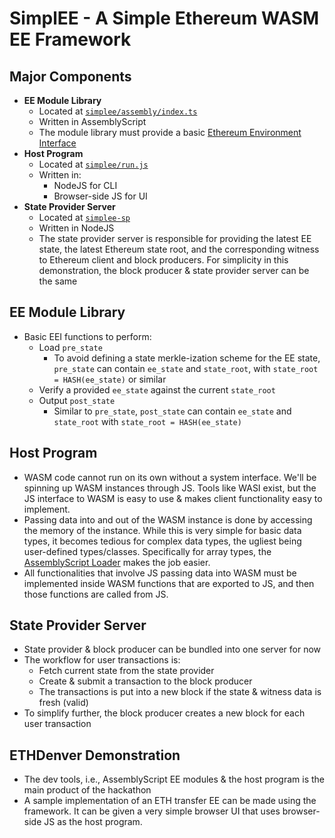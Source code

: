 # SimplEE - A Simple Ethereum WASM EE Framework

## Major Components
- **EE Module Library**
    - Located at [`simplee/assembly/index.ts`](https://github.com/adiasg/simplEE/blob/master/assembly/index.ts)
    - Written in AssemblyScript
    - The module library must provide a basic [Ethereum Environment Interface](https://github.com/ewasm/design/blob/master/eth_interface.md)
- **Host Program**
    - Located at [`simplee/run.js`](https://github.com/adiasg/simplEE/blob/master/run.js)
    - Written in:
        - NodeJS for CLI
        - Browser-side JS for UI
- **State Provider Server**
    - Located at [`simplee-sp`](https://github.com/dangerousfood/simplee-sp)
    - Written in NodeJS
    - The state provider server is responsible for providing the latest EE state, the latest Ethereum state root, and the corresponding witness to Ethereum client and block producers. For simplicity in this demonstration, the block producer & state provider server can be the same

## EE Module Library
- Basic EEI functions to perform:
    - Load `pre_state`
        - To avoid defining a state merkle-ization scheme for the EE state, `pre_state` can contain `ee_state` and `state_root`, with `state_root = HASH(ee_state)` or similar
    - Verify a provided `ee_state` against the current `state_root`
    - Output `post_state`
        - Similar to `pre_state`, `post_state` can contain `ee_state` and `state_root` with `state_root = HASH(ee_state)`

## Host Program
- WASM code cannot run on its own without a system interface. We'll be spinning up WASM instances through JS. Tools like WASI exist, but the JS interface to WASM is easy to use & makes client functionality easy to implement.
- Passing data into and out of the WASM instance is done by accessing the memory of the instance. While this is very simple for basic data types, it becomes tedious for complex data types, the ugliest being user-defined types/classes. Specifically for array types, the [AssemblyScript Loader](https://github.com/AssemblyScript/assemblyscript/tree/master/lib/loader) makes the job easier.
- All functionalities that involve JS passing data into WASM must be implemented inside WASM functions that are exported to JS, and then those functions are called from JS.

## State Provider Server
- State provider & block producer can be bundled into one server for now
- The workflow for user transactions is:
    - Fetch current state from the state provider
    - Create & submit a transaction to the block producer
    - The transactions is put into a new block if the state & witness data is fresh (valid)
- To simplify further, the block producer creates a new block for each user transaction



## ETHDenver Demonstration
- The dev tools, i.e., AssemblyScript EE modules & the host program is the main product of the hackathon
- A sample implementation of an ETH transfer EE can be made using the framework. It can be given a very simple browser UI that uses browser-side JS as the host program.
